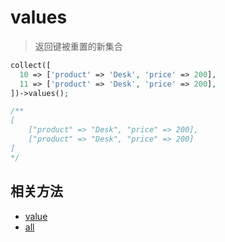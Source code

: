 # values

> 返回键被重置的新集合

```php
collect([
  10 => ['product' => 'Desk', 'price' => 200],
  11 => ['product' => 'Desk', 'price' => 200],
])->values();

/**
[
    ["product" => "Desk", "price" => 200],
    ["product" => "Desk", "price" => 200]
]
*/
```

## 相关方法

- [value](value.md)
- [all](all.md)

